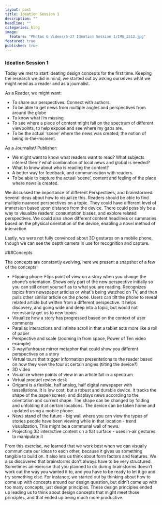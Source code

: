 ```yaml
---
layout: post
title: Ideation Session 1
description: ""
headline: ""
categories: blog
image: 
  feature: "Photos & Videos/6-27 Ideation Session 1/IMG_2512.jpg"
featured: true
published: true
---
```


### Ideation Session 1

Today we met to start ideating design concepts for the first time. Keeping the research we did in mind, we started out by asking ourselves what we might need as a reader and as a journalist.

As a Reader, we might want:

* To share our perspectives. Connect with authors.
* To be able to get news from multiple angles and perspectives from around the globe
* To know what I’m missing
* To see where a piece of content might fall on the spectrum of different viewpoints, to help expose and see where my gaps are.
* To be the actual ‘scene’ where the news was created; the notion of being in-the-moment.

As a Journalist/ Publisher:

* We might want to know what readers want to read? What subjects interest them? what combination of local news and global is needed?
* What to know about who is reading the content?
* A better way for feedback, and communication with readers.
* To be able to capture the actual ‘scene’, content and feeling of the place where news is created.

We discussed the importance of different Perspectives, and brainstormed several ideas about how to visualize this. Readers should be able to find multiple nuanced perspectives on a topic. They could have different level of immersion based upon distance from the device. There could possibly be a way to visualize readers’ consumption biases, and explore related perspectives. We could also show different content headlines or summaries based on the  physical orientation of the device, enabling a novel method of interaction.

Lastly, we were not fully convinced about 3D gestures on a mobile phone, though we can see the depth camera in use for recognition and capture. 

###Concepts

The concepts are constantly evolving, here we present a snapshot of a few of the concepts:

* Flipping phone: Flips point of view on a story when you change the phone’s orientation. Shows only part of the new perspective initially so you can still orient yourself as to what you are reading. Recognizes topics from newspaper articles or what's being watched on TV, and then pulls other similar article on the phone. Users can tilt the phone to reveal related article but written from a different perspective. It helps discovery, and going wide and deep into a topic, but would not necessarily get us to new topics.
* Visualize how a story has progressed based on the context of user comments
* Parallax interactions and infinite scroll in that a tablet acts more like a roll of paper
* Perspective and scale (zooming in from space, Power of Ten video example)
* 3-way/funhouse mirror metaphor that could show you different perspectives on a story
* Virtual tours that trigger information presentations to the reader based on how they view the tour at certain angles (tilting the device?)
* 3D video 
* Visualize where points of view in an article fall in a spectrum
* Virtual product review desk
* Origami is a  flexible, half analog, half digital newspaper with tessellations. It is low cost, but a robust and durable device. It tracks the shape of the paper(screen) and displays news according to the orientation and current shape. The shape can be changed by folding and unfolding it at certain locations. The device can be taken home and updated using a mobile phone.
* News stand of the future - big wall where you can view the types of stories people have been viewing while in that location - trend visualization. This might be a communal wall of news. 
* Projecting 3D interactive content on a flat surface - uses in-air gestures to manipulate it

From this exercise, we learned that we work best when we can visually communicate our ideas to each other, because it gives us something tangible to build on. It also lets us think about form factors and features. We also discovered that brainstorms don’t always have to be very structured. Sometimes an exercise that you planned to do during brainstorms doesn’t work out the way you wanted it to, and you have to be ready to let it go and try something else. For instance, we started out by thinking about how to come up with concepts around our design question, but didn’t come up with too many concepts, just design principles. These design principles ended up leading us to think about design concepts that might meet those principles, and that ended up being much more productive.
